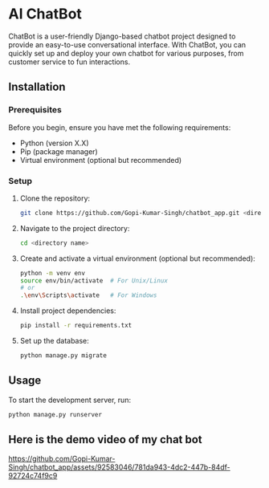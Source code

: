 # AI ChatBot

ChatBot is a user-friendly Django-based chatbot project designed to provide an easy-to-use conversational interface. With ChatBot, you can quickly set up and deploy your own chatbot for various purposes, from customer service to fun interactions.

## Installation

### Prerequisites

Before you begin, ensure you have met the following requirements:
- Python (version X.X)
- Pip (package manager)
- Virtual environment (optional but recommended)

### Setup

1. Clone the repository:

    ```bash
    git clone https://github.com/Gopi-Kumar-Singh/chatbot_app.git <directory name>
    ```

2. Navigate to the project directory:

    ```bash
    cd <directory name>
    ```

3. Create and activate a virtual environment (optional but recommended):

    ```bash
    python -m venv env
    source env/bin/activate  # For Unix/Linux
    # or
    .\env\Scripts\activate   # For Windows
    ```

4. Install project dependencies:

    ```bash
    pip install -r requirements.txt
    ```

5. Set up the database:

    ```bash
    python manage.py migrate
    ```

## Usage

To start the development server, run:

```bash
python manage.py runserver
```


## Here is the demo video of my chat bot

https://github.com/Gopi-Kumar-Singh/chatbot_app/assets/92583046/781da943-4dc2-447b-84df-92724c74f9c9

